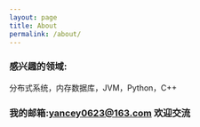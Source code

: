 ```yaml
---
layout: page
title: About
permalink: /about/
---
```


### 感兴趣的领域:

分布式系统，内存数据库，JVM，Python，C++

### 我的邮箱:[yancey0623@163.com](yancey0623@163.com) 欢迎交流
